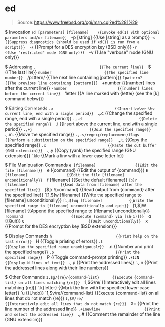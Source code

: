 # ed

> Source: https://www.freebsd.org/cgi/man.cgi?ed%281%29

$ Invocation
    `ed [parameters] [filename]    {{Invoke ed(1) with optional parameters and/or filename}} 
    `-p [string]                   {{Use [string] as a prompt}} 
    `-s                            {{Suppress diagnostics (should be used if ed(1) is run from a script)}} 
    `-x                            {{Prompt for a DES encryption key (BSD only)}} 
    `-r                            {{Use "restricted" mode (GNU only)}} 
    `-v                            {{Use "verbose" mode (GNU only)}} 

$ Addressing
    `.                             {{The current line}} 
    `$                             {{The last line}} 
    `number                        {{The specified line number}} 
    `/pattern/                     {{The next line containing [pattern]}} 
    `?pattern?                     {{The previous line containing [pattern]}} 
    `+number                       {{[number] lines after the current line}} 
    `-number                       {{[number] lines before the current line}} 
    `'letter                       {{A line marked with {letter} (see the [k] command below)}} 

$ Editing Commands
    `.a                            {{Insert below the current line, end with a single period}} 
    `.,.c                          {{Change the specified range, end with a single period}} 
    `.,.d                          {{Delete the specified range}} 
    `.i                            {{Insert above the current line, end with a single period}} 
    `.,+j                          {{Join the specified range}} 
    `.,.m.                         {{Move the specified range}} 
    `.,.s/regexp/replacement/flags {{Perform a substitution on the specified range}} 
    `.,.t.                         {{Copy the specified range}} 
    `.x                            {{Paste the cut buffer (GNU extension)}} 
    `.,.y                          {{Copy (yank) the specified range (GNU extension)}} 
    `.klc                          {{Mark a line with a  lower case letter lc}} 

$ File Manipulation Commands
    `e [filename]                  {{Edit the file [filename]}} 
    `e !{command}                  {{Edit the output of {command}}} 
    `E [filename]                  {{Edit the file [filename] unconditionally}} 
    `f [filename]                  {{Set the default filename}} 
    `[$]r [filename]               {{Read data from [filename] after the specified line}} 
    `[$]r !{command}               {{Read output from {command} after the specified line}} 
    `[1,$]w [filename]             {{Write the specified range to [filename] unconditionally}} 
    `[1,$]wq [filename]            {{Write the specified range to [filename] unconditionally and quit}} 
    `[1,$]W [filename]             {{Append the specified range to [filename] unconditionally}} 
    `!command                      {{Execute {command} via [sh(1)]}} 
    `q                             {{Quit}} 
    `Q                             {{Quit unconditionally}} 
    `x                             {{Prompt for the DES encryption key (BSD extension)}} 

$ Display Commands
    `h                             {{Print help on the last error}} 
    `H                             {{Toggle printing of errors}} 
    `.l                            {{Display the specified range unambiguously}} 
    `.n                            {{Number and print the specified range}} 
    `.p                            {{Print the specified range}} 
    `P                             {{Toggle command-prompt printing}} 
    `.+1zN                         {{Display N lines of text}} 
    `.,.p                          {{Print the addressed lines}} 
    `.,.n                          {{Print the addressed lines along with their line numbers}} 

$ Other Commands
    `1,$g/{re}/{command-list}      {{Execute {command-list} on all lines matching {re}}} 
    `1,$G/re/                      {{Interactively edit all lines matching {re}}} 
    `.k{letter}                    {{Mark the line with the specified lower-case letter}} 
    `u                             {{Undo}} 
    `1,$v/re/{command-list}        {{Execute {command-list} on all lines that do not match {re}}} 
    `1,$V/re/                      {{Interactively edit all lines that do not match {re}}} 
    `$=                            {{Print the line number of the addressed line}} 
    `.+1newline                    {{Print and select the addressed line}} 
    `.,.#                          {{Comment the remainder of the line (GNU extension)}} 

